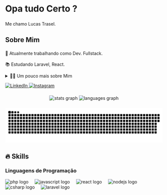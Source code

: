 <h1 align="left">Opa tudo Certo ?</h1>

###

<p align="left">Me chamo Lucas Trasel.</p>

###

<h2 align="left">Sobre Mim</h2>

###

<p align="left">🔭 Atualmente trabalhando como Dev. Fullstack.<br><br>📚 Estudando Laravel, React.</p>
<details>
  <summary>👨‍💻 Um pouco mais sobre Mim</summary>

  - 💬 Tenho 22 anos e atualmente moro no Brasil. Possuo experiência em SQL, PHP e JavaScript. Atualmente, estou me aprofundando no Framework Laravel para desenvolvimento backend e no React para desenvolvimento frontend.

</details>
<!--Links-->
<p>
  <a href="https://www.linkedin.com/in/lucastrasel/" target="_blank">
    <img src="https://img.shields.io/badge/LinkedIn-0077B5?style=for-the-badge&logo=linkedin&logoColor=white" alt="LinkedIn">
  </a>
  <a href="https://www.instagram.com/lucas.trasell/" target="_blank">
    <img src="https://img.shields.io/badge/Instagram-E4405F?style=for-the-badge&logo=instagram&logoColor=white" alt="Instagram">
  </a>
</p>

  <!-- GithubStats -->
###



<div align="center">
  <img src="https://github-readme-stats.vercel.app/api?username=oTrasel&hide_title=false&hide_rank=false&show_icons=true&include_all_commits=true&count_private=true&disable_animations=false&theme=dracula&locale=en&hide_border=false&order=1" height="150" alt="stats graph"  />
  <img src="https://github-readme-stats.vercel.app/api/top-langs?username=oTrasel&locale=en&hide_title=false&layout=compact&card_width=320&langs_count=5&theme=dracula&hide_border=false&order=2" height="150" alt="languages graph"  />
</div>

###

<img src="https://raw.githubusercontent.com/oTrasel/oTrasel/output/snake.svg" alt="Snake animation" />

###






## 🔥 Skills
<!-- Skills: Programming Languages -->
  <div style="flex-basis: 48%;">
    <h3>Linguagens de Programação</h3>
    <img src="https://cdn.jsdelivr.net/gh/devicons/devicon/icons/php/php-original.svg" height="40" alt="php logo"  />
    <img width="12" />
    <img src="https://cdn.jsdelivr.net/gh/devicons/devicon/icons/javascript/javascript-original.svg" height="40" alt="javascript logo"  />
    <img width="12" />
    <img src="https://cdn.jsdelivr.net/gh/devicons/devicon/icons/react/react-original.svg" height="40" alt="react logo"  />
    <img width="12" />
    <img src="https://cdn.jsdelivr.net/gh/devicons/devicon/icons/nodejs/nodejs-original.svg" height="40" alt="nodejs logo"  />
    <img width="12" />
    <img src="https://cdn.jsdelivr.net/gh/devicons/devicon/icons/csharp/csharp-original.svg" height="40" alt="csharp logo"  />
    <img width="12" />
    <img src="https://skillicons.dev/icons?i=laravel" height="40" alt="laravel logo"  />
  </div>
  

